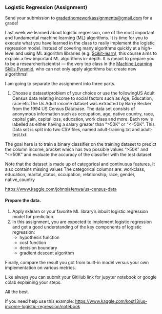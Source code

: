 ### Logistic Regression (Assignment)

Send your submission to gradedhomeworkassignments@gmail.com for a grade!

Last week we learned about logistic regression, one of the most important and fundamental machine learning (ML) algorithms. It is time for you to execute what you have learned in the class to really implement the logistic regression model. Instead of covering many algorithms quickly at a high-level and using ML algorithm libraries (e.g. [Scikit-learn](http://scikit-learn.org/stable/)), this course aims to explain a few important ML algorithms in-depth. It is meant to prepare you to be a researcher/scientist — the very top class in the [Machine Learning Skills Pyramid](http://socialmedia-class.org/assets/img/ml_pyramid.jpg), who can not only apply algorithms but create new algorithms!

I am going to separate the assignment into three parts.

1. Choose a dataset/problem of your choice or use the followingUS Adult Census data relating income to social factors such as Age, Education, race etc.The Us Adult income dataset was extracted by Barry Becker from the 1994 US Census Database. The data set consists of anonymous information such as occupation, age, native country, race, capital gain, capital loss, education, work class and more. Each row is labelled as either having a salary greater than “>50K” or “<=50K”.
This Data set is split into two CSV files, named adult-training.txt and adult-test.txt.

The goal here is to train a binary classifier on the training dataset to predict the column income_bracket which has two possible values “>50K” and “<=50K” and evaluate the accuracy of the classifier with the test dataset.

Note that the dataset is made up of categorical and continuous features. It also contains missing values The categorical columns are: workclass, education, marital_status, occupation, relationship, race, gender, native_country

https://www.kaggle.com/johnolafenwa/us-census-data

#### Prepare the data.

1. Apply sklearn or your favorite ML library’s inbuilt logistic regression model for prediction.
2. In this assignment, you are expected to implement logistic regression and get a good understanding of the key components of logistic regression:
    * hypothesis function
    * cost function
    * decision boundary
    * gradient descent algorithm

Finally, compare the result you got from built-in model versus your own implementation on various metrics.

Like always you can submit your GitHub link for jupyter notebook or google colab explaining your steps.

All the best.

If you need help use this example: https://www.kaggle.com/kost13/us-income-logistic-regression/notebook